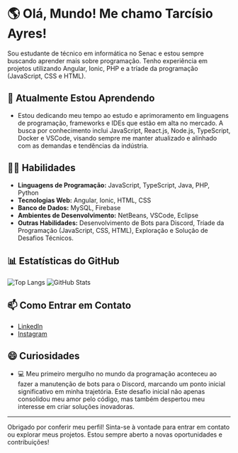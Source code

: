 # 🌎 Olá, Mundo! Me chamo Tarcísio Ayres!

Sou estudante de técnico em informática no Senac e estou sempre buscando aprender mais sobre programação. Tenho experiência em projetos utilizando Angular, Ionic, PHP e a tríade da programação (JavaScript, CSS e HTML).

<!--
## 🚀 Projetos Destacados

### [Nome do Projeto] - [Link para o Projeto/GitHub]
- [Breve descrição do projeto e suas principais características.]

### [Outro Projeto] - [Link para o Projeto/GitHub]
- [Outro projeto relevante com uma breve descrição.] -->

## 🌱 Atualmente Estou Aprendendo

- Estou dedicando meu tempo ao estudo e aprimoramento em linguagens de programação, frameworks e IDEs que estão em alta no mercado. A busca por conhecimento inclui JavaScript, React.js, Node.js, TypeScript, Docker e VSCode, visando sempre me manter atualizado e alinhado com as demandas e tendências da indústria.

## 👨‍💻 Habilidades

- **Linguagens de Programação:** JavaScript, TypeScript, Java, PHP, Python
- **Tecnologias Web:** Angular, Ionic, HTML, CSS
- **Banco de Dados:** MySQL, Firebase
- **Ambientes de Desenvolvimento:** NetBeans, VSCode, Eclipse
- **Outras Habilidades:** Desenvolvimento de Bots para Discord, Tríade da Programação (JavaScript, CSS, HTML), Exploração e Solução de Desafios Técnicos.

## 📊 Estatísticas do GitHub

<div>
  <a>
    <img align="center" src="https://github-readme-stats.vercel.app/api/top-langs/?username=serya012&layout=compact&langs_count=6&hide=html,css" alt="Top Langs" />
  </a>
  
  <a>
    <img align="center" src="https://github-readme-stats.vercel.app/api?username=serya012&show_icons=true&theme=radical" alt="GitHub Stats" />
  </a>
</div>

## 📫 Como Entrar em Contato

- [LinkedIn](https://www.linkedin.com/in/tarcisio-ayres012/)
- [Instagram](https://www.instagram.com/serya.012/)

## 😄 Curiosidades

- 💻 Meu primeiro mergulho no mundo da programação aconteceu ao fazer a manutenção de bots para o Discord, marcando um ponto inicial significativo em minha trajetória. Este desafio inicial não apenas consolidou meu amor pelo código, mas também despertou meu interesse em criar soluções inovadoras.

---

Obrigado por conferir meu perfil! Sinta-se à vontade para entrar em contato ou explorar meus projetos. Estou sempre aberto a novas oportunidades e contribuições!
